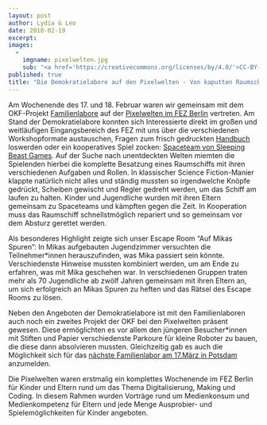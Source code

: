 ```yaml
---
layout: post
author: Lydia & Leo
date: 2018-02-19
excerpt:
images:
  -
    imgname: pixelwelten.jpg
    sub: "<a href='https://creativecommons.org/licenses/by/4.0/'>CC-BY-4.0</a>, OKF DE, Foto: Leonard Wolf"
published: true
title: "Die Demokratielabore auf den Pixelwelten - Von kaputten Raumschiffen und einem Raum voller Rätsel!"
---
```


Am Wochenende des 17. und 18. Februar waren wir gemeinsam mit dem OKF-Projekt [Familienlabore](https://familienlabore.de/) auf der [Pixelwelten im FEZ Berlin](https://fez-berlin.de/nc/programm/detailansicht/pixelwelten-fuer-kleine-gamer-maker-und-ihre-eltern-847/) vertreten. Am Stand der Demokratielabore konnten sich Interessierte direkt im großen und weitläufigen Eingangsbereich des FEZ mit uns über die verschiedenen Workshopformate austauschen, Fragen zum frisch gedruckten [Handbuch](https://handbuch.demokratielabore.de) loswerden oder ein kooperatives Spiel zocken: [Spaceteam von Sleeping Beast Games](http://spaceteam.ca). Auf der Suche nach unentdeckten Welten miemten die Spielenden hierbei die komplette Besatzung eines Raumschiffs mit ihren verschiedenen Aufgaben und Rollen. In klassischer Science Fiction-Manier klappte natürlich nicht alles und ständig mussten so irgendwelche Knöpfe gedrückt, Scheiben gewischt und Regler gedreht werden, um das Schiff am laufen zu halten. Kinder und Jugendliche wurden mit ihren Eltern gemeinsam zu Spaceteams und kämpften gegen die Zeit. In Kooperation muss das Raumschiff schnellstmöglich repariert und so gemeinsam vor dem Absturz gerettet werden.

Als besonderes Highlight zeigte sich unser Escape Room “Auf Mikas Spuren”: In Mikas aufgebauten Jugendzimmer versuchten die Teilnehmer*innen herauszufinden, was Mika passiert sein könnte. Verschiedenste Hinweise mussten kombiniert werden, um am Ende zu erfahren, was mit Mika geschehen war. In verschiedenen Gruppen traten mehr als 70 Jugendliche ab zwölf Jahren gemeinsam mit ihren Eltern an, um sich erfolgreich an Mikas Spuren zu heften und das Rätsel des Escape Rooms zu lösen.

Neben den Angeboten der Demokratielabore ist mit den Familienlaboren auch noch ein zweites Projekt der OKF bei den Pixelwelten präsent gewesen. Diese ermöglichten es vor allem den jüngeren Besucher*innen mit Stiften und Papier verschiedenste Parkoure für kleine Roboter zu bauen, die diese dann absolvieren mussten. Gleichzeitig gab es auch die Möglichkeit sich für das [nächste Familienlabor am 17.März in Potsdam](https://goo.gl/forms/tEEHC7huSXyzHEyY2) anzumelden.

Die Pixelwelten waren erstmalig ein komplettes Wochenende im FEZ Berlin für Kinder und Eltern rund um das Thema Digitalisierung, Making und Coding. In diesem Rahmen wurden Vorträge rund um Medienkonsum und Medienkompetenz für Eltern und jede Menge Ausprobier- und Spielemöglichkeiten für Kinder angeboten.
